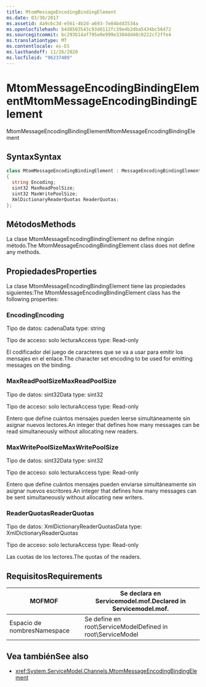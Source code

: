 ```yaml
---
title: MtomMessageEncodingBindingElement
ms.date: 03/30/2017
ms.assetid: 4a9c6c3d-e561-4b2d-a693-7e84bdd3534a
ms.openlocfilehash: b4d8503543c93d0112fc39e4b2dba5434bc56472
ms.sourcegitcommit: bc293b14af795e0e999e3304dd40c0222cf2ffe4
ms.translationtype: MT
ms.contentlocale: es-ES
ms.lasthandoff: 11/26/2020
ms.locfileid: "96237409"
---
```

# <a name="mtommessageencodingbindingelement"></a><span data-ttu-id="f31fd-102">MtomMessageEncodingBindingElement</span><span class="sxs-lookup"><span data-stu-id="f31fd-102">MtomMessageEncodingBindingElement</span></span>

<span data-ttu-id="f31fd-103">MtomMessageEncodingBindingElement</span><span class="sxs-lookup"><span data-stu-id="f31fd-103">MtomMessageEncodingBindingElement</span></span>  
  
## <a name="syntax"></a><span data-ttu-id="f31fd-104">Syntax</span><span class="sxs-lookup"><span data-stu-id="f31fd-104">Syntax</span></span>  
  
```csharp
class MtomMessageEncodingBindingElement : MessageEncodingBindingElement  
{  
  string Encoding;  
  sint32 MaxReadPoolSize;  
  sint32 MaxWritePoolSize;  
  XmlDictionaryReaderQuotas ReaderQuotas;  
};  
```  
  
## <a name="methods"></a><span data-ttu-id="f31fd-105">Métodos</span><span class="sxs-lookup"><span data-stu-id="f31fd-105">Methods</span></span>  

 <span data-ttu-id="f31fd-106">La clase MtomMessageEncodingBindingElement no define ningún método.</span><span class="sxs-lookup"><span data-stu-id="f31fd-106">The MtomMessageEncodingBindingElement class does not define any methods.</span></span>  
  
## <a name="properties"></a><span data-ttu-id="f31fd-107">Propiedades</span><span class="sxs-lookup"><span data-stu-id="f31fd-107">Properties</span></span>  

 <span data-ttu-id="f31fd-108">La clase MtomMessageEncodingBindingElement tiene las propiedades siguientes:</span><span class="sxs-lookup"><span data-stu-id="f31fd-108">The MtomMessageEncodingBindingElement class has the following properties:</span></span>  
  
### <a name="encoding"></a><span data-ttu-id="f31fd-109">Encoding</span><span class="sxs-lookup"><span data-stu-id="f31fd-109">Encoding</span></span>  

 <span data-ttu-id="f31fd-110">Tipo de datos: cadena</span><span class="sxs-lookup"><span data-stu-id="f31fd-110">Data type: string</span></span>  
  
 <span data-ttu-id="f31fd-111">Tipo de acceso: solo lectura</span><span class="sxs-lookup"><span data-stu-id="f31fd-111">Access type: Read-only</span></span>  
  
 <span data-ttu-id="f31fd-112">El codificador del juego de caracteres que se va a usar para emitir los mensajes en el enlace.</span><span class="sxs-lookup"><span data-stu-id="f31fd-112">The character set encoding to be used for emitting messages on the binding.</span></span>  
  
### <a name="maxreadpoolsize"></a><span data-ttu-id="f31fd-113">MaxReadPoolSize</span><span class="sxs-lookup"><span data-stu-id="f31fd-113">MaxReadPoolSize</span></span>  

 <span data-ttu-id="f31fd-114">Tipo de datos: sint32</span><span class="sxs-lookup"><span data-stu-id="f31fd-114">Data type: sint32</span></span>  
  
 <span data-ttu-id="f31fd-115">Tipo de acceso: solo lectura</span><span class="sxs-lookup"><span data-stu-id="f31fd-115">Access type: Read-only</span></span>  
  
 <span data-ttu-id="f31fd-116">Entero que define cuántos mensajes pueden leerse simultáneamente sin asignar nuevos lectores.</span><span class="sxs-lookup"><span data-stu-id="f31fd-116">An integer that defines how many messages can be read simultaneously without allocating new readers.</span></span>  
  
### <a name="maxwritepoolsize"></a><span data-ttu-id="f31fd-117">MaxWritePoolSize</span><span class="sxs-lookup"><span data-stu-id="f31fd-117">MaxWritePoolSize</span></span>  

 <span data-ttu-id="f31fd-118">Tipo de datos: sint32</span><span class="sxs-lookup"><span data-stu-id="f31fd-118">Data type: sint32</span></span>  
  
 <span data-ttu-id="f31fd-119">Tipo de acceso: solo lectura</span><span class="sxs-lookup"><span data-stu-id="f31fd-119">Access type: Read-only</span></span>  
  
 <span data-ttu-id="f31fd-120">Entero que define cuántos mensajes pueden enviarse simultáneamente sin asignar nuevos escritores.</span><span class="sxs-lookup"><span data-stu-id="f31fd-120">An integer that defines how many messages can be sent simultaneously without allocating new writers.</span></span>  
  
### <a name="readerquotas"></a><span data-ttu-id="f31fd-121">ReaderQuotas</span><span class="sxs-lookup"><span data-stu-id="f31fd-121">ReaderQuotas</span></span>  

 <span data-ttu-id="f31fd-122">Tipo de datos: XmlDictionaryReaderQuotas</span><span class="sxs-lookup"><span data-stu-id="f31fd-122">Data type: XmlDictionaryReaderQuotas</span></span>  
  
 <span data-ttu-id="f31fd-123">Tipo de acceso: solo lectura</span><span class="sxs-lookup"><span data-stu-id="f31fd-123">Access type: Read-only</span></span>  
  
 <span data-ttu-id="f31fd-124">Las cuotas de los lectores.</span><span class="sxs-lookup"><span data-stu-id="f31fd-124">The quotas of the readers.</span></span>  
  
## <a name="requirements"></a><span data-ttu-id="f31fd-125">Requisitos</span><span class="sxs-lookup"><span data-stu-id="f31fd-125">Requirements</span></span>  
  
|<span data-ttu-id="f31fd-126">MOF</span><span class="sxs-lookup"><span data-stu-id="f31fd-126">MOF</span></span>|<span data-ttu-id="f31fd-127">Se declara en Servicemodel.mof.</span><span class="sxs-lookup"><span data-stu-id="f31fd-127">Declared in Servicemodel.mof.</span></span>|  
|---------|-----------------------------------|  
|<span data-ttu-id="f31fd-128">Espacio de nombres</span><span class="sxs-lookup"><span data-stu-id="f31fd-128">Namespace</span></span>|<span data-ttu-id="f31fd-129">Se define en root\ServiceModel</span><span class="sxs-lookup"><span data-stu-id="f31fd-129">Defined in root\ServiceModel</span></span>|  
  
## <a name="see-also"></a><span data-ttu-id="f31fd-130">Vea también</span><span class="sxs-lookup"><span data-stu-id="f31fd-130">See also</span></span>

- <xref:System.ServiceModel.Channels.MtomMessageEncodingBindingElement>

